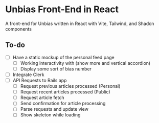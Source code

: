 # Unbias Front-End in React

A front-end for Unbias written in React with Vite, Tailwind, and Shadcn components

## To-do

- [ ] Have a static mockup of the personal feed page
	- [ ] Working interactivity with (show more and vertical accordion)
	- [ ] Display some sort of bias number
- [ ] Integrate Clerk
- [ ] API Requests to Rails app
	- [ ] Request previous articles processed (Personal)
	- [ ] Request recent articles processed (Public)
	- [ ] Request article fetch
	- [ ] Send confirmation for article processing
	- [ ] Parse requests and update view
	- [ ] Show skeleton while loading
